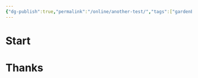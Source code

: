 ```yaml
---
{"dg-publish":true,"permalink":"/online/another-test/","tags":["gardenEntry"]}
---
```


# Start
# Thanks